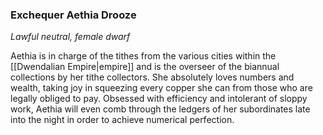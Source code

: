 ### Exchequer Aethia Drooze

_Lawful neutral, female dwarf_

Aethia is in charge of the tithes from the various cities within the [[Dwendalian Empire|empire]] and is the overseer of the biannual collections by her tithe collectors. She absolutely loves numbers and wealth, taking joy in squeezing every copper she can from those who are legally obliged to pay. Obsessed with efficiency and intolerant of sloppy work, Aethia will even comb through the ledgers of her subordinates late into the night in order to achieve numerical perfection.